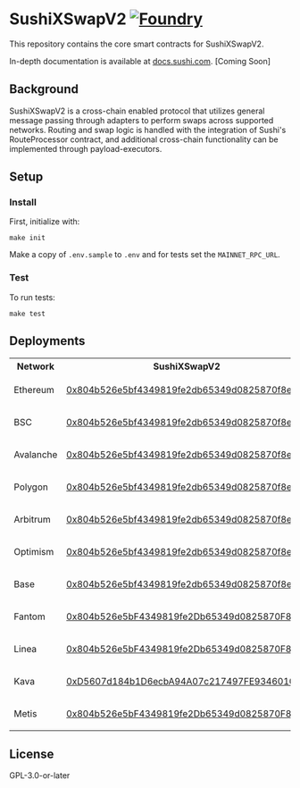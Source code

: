 # SushiXSwapV2 [![Foundry][foundry-badge]][foundry]

[foundry]: https://getfoundry.sh
[foundry-badge]: https://img.shields.io/badge/Built%20with-Foundry-FFDB1C.svg

This repository contains the core smart contracts for SushiXSwapV2.

In-depth documentation is available at [docs.sushi.com](https://docs.sushi.com). [Coming Soon]

## Background

SushiXSwapV2 is a cross-chain enabled protocol that utilizes general message passing through adapters to perform swaps across supported networks. Routing and swap logic is handled with the integration of Sushi's RouteProcessor contract, and additional cross-chain functionality can be implemented through payload-executors.

## Setup

### Install

First, initialize with:

```shell
make init
```

Make a copy of `.env.sample` to `.env` and for tests set the `MAINNET_RPC_URL`.

### Test

To run tests:

```shell
make test
```

## Deployments

<table>
<tr>
<th>Network</th>
<th>SushiXSwapV2</th>
<th>StargateAdapter</th>
<th>AxelarAdapter</th>
</tr>
<tr>
<td>Ethereum</td>
<td>

[0x804b526e5bf4349819fe2db65349d0825870f8ee](https://etherscan.io/address/0x804b526e5bf4349819fe2db65349d0825870f8ee)
</td><td>

[0xbF3B71decBCEFABB3210B9D8f18eC22e0556f5F0](https://etherscan.io/address/0xbF3B71decBCEFABB3210B9D8f18eC22e0556f5F0)
</td><td>

[0x5AbEdAc449A8301467c3e124B98e7151641F1e56](https://etherscan.io/address/0x5AbEdAc449A8301467c3e124B98e7151641F1e56)
</td></tr>
<tr>
<td>BSC</td>
<td>

[0x804b526e5bf4349819fe2db65349d0825870f8ee](https://bscscan.com/address/0x804b526e5bf4349819fe2db65349d0825870f8ee)
</td><td>

[0x454714482cA38fBBcE7fC76D96Ba1CE2028A4fF6](https://bscscan.com/address/0x454714482cA38fBBcE7fC76D96Ba1CE2028A4fF6)
</td><td>

[0x580ED43F3BBa06555785C81c2957efCCa71f7483](https://bscscan.com/address/0x580ED43F3BBa06555785C81c2957efCCa71f7483)
</td></tr>
<tr>
<td>Avalanche</td>
<td>

[0x804b526e5bf4349819fe2db65349d0825870f8ee](https://snowtrace.io/address/0x804b526e5bf4349819fe2db65349d0825870f8ee)
</td><td>

[0x454714482cA38fBBcE7fC76D96Ba1CE2028A4fF6](https://snowtrace.io/address/0x454714482cA38fBBcE7fC76D96Ba1CE2028A4fF6)
</td><td>

[0x580ED43F3BBa06555785C81c2957efCCa71f7483](https://snowtrace.io/address/0x580ED43F3BBa06555785C81c2957efCCa71f7483)
</td></tr>
<tr>
<td>Polygon</td>
<td>

[0x804b526e5bf4349819fe2db65349d0825870f8ee](https://polygonscan.com/address/0x804b526e5bf4349819fe2db65349d0825870f8ee)
</td><td>

[0xFF51a7C624Eb866917102707F3dA8bFb99Db8692](https://polygonscan.com/address/0xFF51a7C624Eb866917102707F3dA8bFb99Db8692)
</td><td>

[0xA62eC622DbA415Aa94110739B1f951B1202Cf322](https://polygonscan.com/address/0xA62eC622DbA415Aa94110739B1f951B1202Cf322)
</td></tr>
<tr>
<td>Arbitrum</td>
<td>

[0x804b526e5bf4349819fe2db65349d0825870f8ee](https://arbiscan.io/address/0x804b526e5bf4349819fe2db65349d0825870f8ee)
</td><td>

[0x2ABf469074dc0b54d793850807E6eb5Faf2625b1](https://arbiscan.io/address/0x2ABf469074dc0b54d793850807E6eb5Faf2625b1)
</td><td>

[0x078047150F8efa223B3d407f00E462e38f4B1b9C](https://arbiscan.io/address/0x078047150F8efa223B3d407f00E462e38f4B1b9C)
</td></tr>
<tr>
<td>Optimism</td>
<td>

[0x804b526e5bf4349819fe2db65349d0825870f8ee](https://optimistic.etherscan.io/address/0x804b526e5bf4349819fe2db65349d0825870f8ee)
</td><td>

[0x454714482cA38fBBcE7fC76D96Ba1CE2028A4fF6](https://optimistic.etherscan.io/address/0x454714482cA38fBBcE7fC76D96Ba1CE2028A4fF6)
</td><td>

[0x580ED43F3BBa06555785C81c2957efCCa71f7483](https://optimistic.etherscan.io/address/0x580ED43F3BBa06555785C81c2957efCCa71f7483)
</td></tr>
<tr>
<td>Base</td>
<td>

[0x804b526e5bf4349819fe2db65349d0825870f8ee](https://basescan.org/address/0x804b526e5bf4349819fe2db65349d0825870f8ee)
</td><td>

[0xbF3B71decBCEFABB3210B9D8f18eC22e0556f5F0](https://basescan.org/address/0xbF3B71decBCEFABB3210B9D8f18eC22e0556f5F0)
</td><td>

[0x5AbEdAc449A8301467c3e124B98e7151641F1e56](https://basescan.org/address/0x5AbEdAc449A8301467c3e124B98e7151641F1e56)
</td></tr>
<tr>
<td>Fantom</td>
<td>

[0x804b526e5bF4349819fe2Db65349d0825870F8Ee](https://ftmscan.com/address/0x804b526e5bf4349819fe2db65349d0825870f8ee)
</td><td>

[0x2ABf469074dc0b54d793850807E6eb5Faf2625b1](https://ftmscan.com/address/0x2ABf469074dc0b54d793850807E6eb5Faf2625b1)
</td><td>

[0x078047150F8efa223B3d407f00E462e38f4B1b9C](https://ftmscan.com/address/0x078047150F8efa223B3d407f00E462e38f4B1b9C)
</td></tr>
<tr>
<td>Linea</td>
<td>

[0x804b526e5bF4349819fe2Db65349d0825870F8Ee](https://lineascan.build/address/0x804b526e5bf4349819fe2db65349d0825870f8ee)
</td><td>

[0x454714482cA38fBBcE7fC76D96Ba1CE2028A4fF6](https://lineascan.build/address/0x454714482cA38fBBcE7fC76D96Ba1CE2028A4fF6)
</td><td>

[0x580ED43F3BBa06555785C81c2957efCCa71f7483](https://lineascan.build/address/0x580ED43F3BBa06555785C81c2957efCCa71f7483)
</td></tr>
<tr>
<td>Kava</td>
<td>

[0xD5607d184b1D6ecbA94A07c217497FE9346010D9](https://kavascan.com/address/0xD5607d184b1D6ecbA94A07c217497FE9346010D9)
</td><td>

[0xDf1cfEc0DCF05bf647FbfbE12ea550Baa102E195](https://kavascan.com/address/0xDf1cfEc0DCF05bf647FbfbE12ea550Baa102E195)
</td><td>

[0xb620Fb60194D81547Df18F351b94236EecbE6Acf](https://kavascan.com/address/0xb620Fb60194D81547Df18F351b94236EecbE6Acf)
</td></tr>
<tr>
<td>Metis</td>
<td>

[0x804b526e5bF4349819fe2Db65349d0825870F8Ee](https://andromeda-explorer.metis.io/address/0x804b526e5bF4349819fe2Db65349d0825870F8Ee)
</td><td>

[0xA62eC622DbA415Aa94110739B1f951B1202Cf322](https://andromeda-explorer.metis.io/address/0xA62eC622DbA415Aa94110739B1f951B1202Cf322)
</td><td>
</td></tr>
</table>


## License

GPL-3.0-or-later
